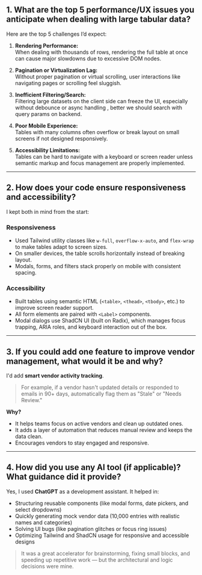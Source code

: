 ## 1. What are the top 5 performance/UX issues you anticipate when dealing with large tabular data?

Here are the top 5 challenges I’d expect:

1. **Rendering Performance:**  
   When dealing with thousands of rows, rendering the full table at once can cause major slowdowns due to excessive DOM nodes.

2. **Pagination or Virtualization Lag:**  
   Without proper pagination or virtual scrolling, user interactions like navigating pages or scrolling feel sluggish.

3. **Inefficient Filtering/Search:**  
   Filtering large datasets on the client side can freeze the UI, especially without debounce or async handling , better we should search with query params on backend.

4. **Poor Mobile Experience:**  
   Tables with many columns often overflow or break layout on small screens if not designed responsively.

5. **Accessibility Limitations:**  
   Tables can be hard to navigate with a keyboard or screen reader unless semantic markup and focus management are properly implemented.

---

## 2. How does your code ensure responsiveness and accessibility?

I kept both in mind from the start:

### Responsiveness

- Used Tailwind utility classes like `w-full`, `overflow-x-auto`, and `flex-wrap` to make tables adapt to screen sizes.
- On smaller devices, the table scrolls horizontally instead of breaking layout.
- Modals, forms, and filters stack properly on mobile with consistent spacing.

### Accessibility

- Built tables using semantic HTML (`<table>`, `<thead>`, `<tbody>`, etc.) to improve screen reader support.
- All form elements are paired with `<Label>` components.
- Modal dialogs use ShadCN UI (built on Radix), which manages focus trapping, ARIA roles, and keyboard interaction out of the box.

---

## 3. If you could add one feature to improve vendor management, what would it be and why?

I'd add **smart vendor activity tracking**.

> For example, if a vendor hasn't updated details or responded to emails in 90+ days, automatically flag them as "Stale" or "Needs Review."

**Why?**

- It helps teams focus on active vendors and clean up outdated ones.
- It adds a layer of automation that reduces manual review and keeps the data clean.
- Encourages vendors to stay engaged and responsive.

---

## 4. How did you use any AI tool (if applicable)? What guidance did it provide?

Yes, I used **ChatGPT** as a development assistant. It helped in:

- Structuring reusable components (like modal forms, date pickers, and select dropdowns)
- Quickly generating mock vendor data (10,000 entries with realistic names and categories)
- Solving UI bugs (like pagination glitches or focus ring issues)
- Optimizing Tailwind and ShadCN usage for responsive and accessible designs

> It was a great accelerator for brainstorming, fixing small blocks, and speeding up repetitive work — but the architectural and logic decisions were mine.
